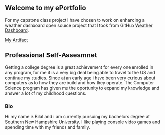 ## Welcome to my ePortfolio

For my capstone class project I have chosen to work on enhancing a weather dashboard open source project that I took from GitHub [Weather Dashboard](https://github.com/vlaine/Weather-Forecast-Dashboard).

[My Artifact](https:/belezi.github.io/project/index.html)

## Professional Self-Assesmnet

  Getting a college degree is a great achievement for every one enrolled in any program, for me it is a very big deal being able to travel to the US and continue my studies. Since at an early age i have been very curious about computers as to how they are build and how they operate. The Computer Science program has given me the oportunity to expand my knowledge and answer a lot of my childhood questions. 

### Bio

Hi my name is Bilal and i am currently pursuing my bachelors degree at Southern New Hampshire University. 
I like playing console video games and spending time with my friends and family. 
